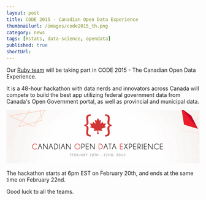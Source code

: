 ```yaml
---
layout: post
title: CODE 2015 - Canadian Open Data Experience
thumbnailurl: /images/code2015_th.png
category: news
tags: [Rstats, data-science, opendata]
published: true
shortUrl: 
---
```


Our [Ruby team](https://www.canadianopendataexperience.ca/teams/view/118) will be taking part in 
CODE 2015 - The Canadian Open Data Experience.

It is a 48-hour hackathon with data nerds and innovators across Canada will compete to 
build the best app utilizing federal government data from Canada's Open Government portal,
 as well as provincial and municipal data.

![CODE 2015 - The Canadian Open Data Experience](/images/code2015.png "CODE 2015 Hackathon")

The hackathon starts at 6pm EST on February 20th, and ends at the same time on February 22nd.

Good luck to all the teams.
